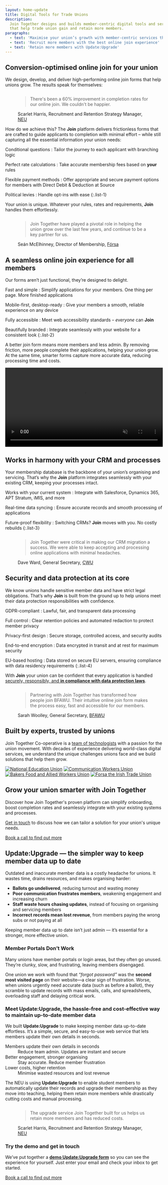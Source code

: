 ```yaml
---
layout: home-update
title: Digital Tools for Trade Unions
description:
  Join Together designs and builds member-centric digital tools and services
  that help trade union gain and retain more members.
paragraphs:
  - text: 'Maximise your union’s growth with member-centric services that work'
  - text: 'Recruit more members with the best online join experience'
  - text: 'Retain more members with Update:Upgrade'
---
```


<!-- Start with focus on our current headline feature: drastic improvement in conversion -->
## Conversion-optimised online join for your union

We design, develop, and deliver high-performing online join forms that help unions grow. The results speak for
themselves:

<!-- First bit of social proof. Actual quote and photo needs signing off from Scarlet -->
<figure class="quote">
  <img class="avatar" src="/assets/images/people/scarlet-harris.jpg" alt="">

  <blockquote>There's been a 60% improvement in completion rates for our online join. We couldn't be happier.</blockquote>
  <figcaption>Scarlet Harris, Recruitment and Retention Strategy Manager, <a href="https://neu.org.uk">NEU</a></figcaption>
</figure>

<!-- Talk a bit about being user and user-experience focused -->
How do we achieve this? The **Join** platform delivers frictionless forms that are crafted to guide applicants 
to completion with minimal effort – while still capturing all the essential information your union needs:

Conditional questions
: Tailor the journey to each applicant with branching logic

Perfect rate calculations
: Take accurate membership fees based on **your** rules

Flexible payment methods
: Offer appropriate and secure payment options for members with Direct Debit & Deduction at Source  

Political levies
: Handle opt-ins with ease
{:.list-1}

Your union is unique. Whatever your rules, rates and requirements, **Join** handles them effortlessly.

<!-- More social proof (tbc) — do we need this to have a specific focus? -->
<figure class="quote">
  <img class="avatar" src="/assets/images/people/sean-mcElhinney.jpg" alt="">

  <blockquote>Join Together have played a pivotal role in helping the union grow over the last few years, and continue
  to be a key partner for us.</blockquote>
  <figcaption>Seán McElhinney, Director of Membership, <a href="https://www.forsa.ie">Fórsa</a></figcaption>
</figure>

<!-- Talk about how great the experience is for all -->
## A seamless online join experience for all members

Our forms aren’t just functional, they’re designed to delight.

Fast and simple
: Simplify applications for your members. One thing per page. More finished applications

Mobile-first, desktop-ready
: Give your members a smooth, reliable experience on any device

Fully accessible
: Meet web accessibility standards – _everyone_ can **Join**

Beautifully branded
: Integrate seamlessly with your website for a consistent look
{:.list-2}

A better join form means more members and less admin. By removing friction, more people complete their applications,
helping your union grow. At the same time, smarter forms capture more accurate data, reducing processing time and costs.

<!-- Show the thing: a video showing the form in action that auto-plays on a loop -->
<video width="100%" autoplay muted playsinline>
  <source src="/assets/videos/show-the-thing.mp4" type="video/mp4">
  <source src="/assets/videos/show-the-thing.webm" type="video/webm">
  Your browser does not support the video tag.
</video>

<!-- CRM/process integration is another key thing to sell/convince on -->
## Works in harmony with your CRM and processes

Your membership database is the backbone of your union’s organising and servicing. That’s why the **Join** platform
integrates seamlessly with your existing CRM, keeping your processes intact.

Works with your current system
: Integrate with Salesforce, Dynamics 365, APT Stratum, iMIS, and more

Real-time data syncing
: Ensure accurate records and smooth processing of applications

Future-proof flexibility
: Switching CRMs? **Join** moves with you. No costly rebuilds
{:.list-3}

<!-- Social proof from a union that has gone through a CRM migration, again to be signed-off -->
<figure class="quote">
  <img class="avatar" src="/assets/images/people/dave-ward.jpg" alt="">

  <blockquote>Join Together were critical in making our CRM migration a success. We were able to keep accepting and
  processing online applications with minimal headaches.</blockquote>
  <figcaption>Dave Ward, General Secretary, <a href="https://www.cwu.org">CWU</a></figcaption>
</figure>

<!-- A bit of a grab bag about security, performance and hosting... -->
## Security and data protection at its core

We know unions handle sensitive member data and have strict legal obligations. That’s why **Join** is
built from the ground up to help unions meet their data protection responsibilities with confidence.

GDPR-compliant
: Lawful, fair, and transparent data processing

Full control
: Clear retention policies and automated redaction to protect member privacy

Privacy-first design
: Secure storage, controlled access, and security audits

End-to-end encryption
: Data encrypted in transit and at rest for maximum security

EU-based hosting
: Data stored on secure EU servers, ensuring compliance with data residency requirements
{:.list-4}


With **Join** your union can be confident that every application is handled 
[securely, responsibly, and **in compliance with data protection laws**](/information-security).

<!-- Final bit of social proof, content tbc -->
<figure class="quote">
  <img class="avatar" src="/assets/images/people/sarah-woolley.jpg" alt="">

  <blockquote>Partnering with Join Together has transformed how people join BFAWU. Their intuitive online join form
    makes the process easy, fast and accessible for our members.</blockquote>
  <figcaption>Sarah Woolley, General Secretary, <a href="https://www.bfawu.org">BFAWU</a></figcaption>
</figure>

## Built by experts, trusted by unions

Join Together Co-operative is a [team of technologists](/team/) with a passion for the union movement. With decades of
experience delivering world-class digital services, we understand the unique challenges unions face and we build
solutions that help them grow.

<div class="union-logos">
  <a href="https://neu.org.uk"><img alt="National Education Union" src="/assets/images/logos/neu-logo.svg"></a>
  <a href="https://cwu.org"><img alt="Communication Workers Union" src="/assets/images/logos/cwu-logo.svg"></a>
  <a href="https://bfawu.org"><img alt="Bakers Food and Allied Workers Union" src="/assets/images/logos/bfawu-logo.png"></a>
  <a href="https://www.forsa.ie"><img alt="Forsa the Irish Trade Union" src="/assets/images/logos/forsa-logo.png"></a>
</div>

<!-- Final heading and call to action... -->
## Grow your union smarter with Join Together

Discover how Join Together's proven platform can simplify onboarding, boost completion rates and seamlessly
integrate with your existing systems and processes.

[Get in touch](https://calendly.com/join-together/hello) to discuss how we can tailor a solution for your union's unique
needs.

<nav>
  <a href="https://calendly.com/join-together/hello">Book a call to find out more</a>
</nav>

<div class="callout">
  <h2>Update:Upgrade — the simpler way to keep member data up to date</h2>

  <p>
    Outdated and inaccurate member data is a costly headache for unions. It wastes time, drains resources, and makes organising harder:
  </p>

  <ul class="flaticon-list list-5">
    <li><strong>Ballots go undelivered</strong>, reducing turnout and wasting money</li>
    <li><strong>Poor communication frustrates members</strong>, weakening engagement and increasing churn</li> 
    <li><strong>Staff waste hours chasing updates</strong>, instead of focusing on organising and servicing members</li>
    <li><strong>Incorrect records mean lost revenue</strong>, from members paying the wrong subs or not paying at all</li>
  </ul>

  <p>
    Keeping member data up to date isn’t just admin — it’s essential for a stronger, more effective union.
  </p>

  <h3>Member Portals Don’t Work</h3>

  <p>
    Many unions have member portals or login areas, but they often go unused. They’re clunky, slow, and frustrating, leaving members disengaged.
  </p>

  <p>
    One union we work with found that <em>“forgot password”</em> was the <strong>second most visited page</strong> on their website—a clear sign of frustration. Worse, when unions urgently need accurate data (such as before a ballot), they scramble to update records with mass emails, calls, and spreadsheets, overloading staff and delaying critical work.
  </p>

  <h3>Meet Update:Upgrade, the hassle-free and cost-effective way to maintain up-to-date member data</h3>

  <p>
    We built <strong>Update:Upgrade</strong> to make keeping member data up-to-date effortless. It’s a simple, secure,
    and easy-to-use web service that lets members update their own details in seconds.
  </p>

  <dl class="list-6">
    <dt>Members update their own details in seconds</dt>
    <dd>Reduce team admin. Updates are instant and secure</dd>
    <dt>Better engagement, stronger organising</dt>
    <dd>Stay accurate. Reduce member frustration</dd>
    <dt>Lower costs, higher retention</dt>
    <dd>Minimise wasted resources and lost revenue</dd>
  </dl>

  <p>
    The NEU is using <strong>Update:Upgrade</strong> to enable student members to automatically update their records
    and upgrade their membership as they move into teaching, helping them retain more members while drastically cutting
    costs and manual processing.
  </p>

  <figure class="quote">
    <img class="avatar" src="/assets/images/people/scarlet-harris.jpg" alt="">
    <blockquote>The upgrade service Join Together built for us helps us retain more members and has reduced costs.</blockquote>
    <figcaption>Scarlet Harris, Recruitment and Retention Strategy Manager, <a href="https://neu.org.uk">NEU</a></figcaption>
  </figure>

  <h3>Try the demo and get in touch</h3>

  <p>
    We’ve put together a
    <a href="https://demo-update.jointogether.online/"><strong>demo Update:Upgrade form</strong></a>
    so you can see the experience for yourself. Just enter your email and check your inbox to get started.
  </p>

  <nav>
    <a href="https://calendly.com/join-together/hello">Book a call to find out more</a>
  </nav>
</div>
